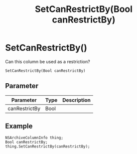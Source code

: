 ﻿---
uid: crmscript_class_nsarchivecolumninfo_setcanrestrictby
title: SetCanRestrictBy(Bool canRestrictBy)
description: CRMScript method in the NSArchiveColumnInfo class that sets whether the column can be used as an restriction
intellisense: NSArchiveColumnInfo.SetCanRestrictBy
keywords: NSArchiveColumnInfo, SetCanRestrictBy, SetCanRestrictBy(Bool)
so.topic: reference
---

# SetCanRestrictBy()

Can this column be used as a restriction?

`SetCanRestrictBy(Bool canRestrictBy)`

## Parameter

| Parameter | Type | Description |
|---|---|---|
| canRestrictBy |  Bool | |

## Example

```crmscript
NSArchiveColumnInfo thing;
Bool canRestrictBy;
thing.SetCanRestrictBy(canRestrictBy);
```
